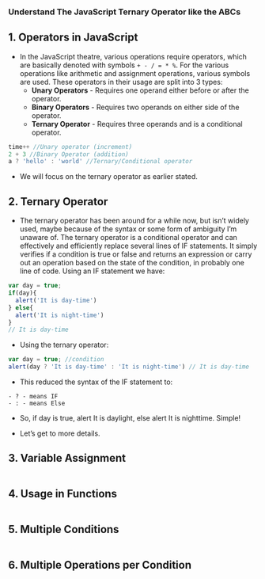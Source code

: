 ### Understand The JavaScript Ternary Operator like the ABCs

**1. Operators in JavaScript**
---
- In the JavaScript theatre, various operations require operators, which are basically denoted with symbols ```+ - / = * %```. For the various operations like arithmetic and assignment operations, various symbols are used. These operators in their usage are split into 3 types:
  + **Unary Operators** - Requires one operand either before or after the operator.
  + **Binary Operators** - Requires two operands on either side of the operator.
  + **Ternary Operator** - Requires three operands and is a conditional operator.

```javascript
time++ //Unary operator (increment)
2 + 3 //Binary Operator (addition)
a ? 'hello' : 'world' //Ternary/Conditional operator
```
- We will focus on the ternary operator as earlier stated.

**2. Ternary Operator**
---
- The ternary operator has been around for a while now, but isn’t widely used, maybe because of the syntax or some form of ambiguity I’m unaware of. The ternary operator is a conditional operator and can effectively and efficiently replace several lines of IF statements. It simply verifies if a condition is true or false and returns an expression or carry out an operation based on the state of the condition, in probably one line of code. Using an IF statement we have:

```javascript
var day = true;
if(day){
  alert('It is day-time')
} else{
  alert('It is night-time')
}
// It is day-time
```

- Using the ternary operator:

```javascript
var day = true; //condition
alert(day ? 'It is day-time' : 'It is night-time') // It is day-time
```

- This reduced the syntax of the IF statement to:

```
- ? - means IF 
- : - means Else
```

- So, if day is true, alert It is daylight, else alert It is nighttime. Simple!

- Let’s get to more details.

**3. Variable Assignment**
---

```javascript

```


**4. Usage in Functions**
---

```javascript

```


**5. Multiple Conditions**
---

```javascript

```

**6. Multiple Operations per Condition**
---

```javascript

```


